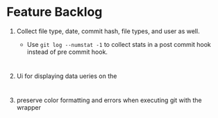 # Feature Backlog

1. Collect file type, date, commit hash, file types, and user as well.

    - Use `git log --numstat -1` to collect stats in a post commit hook instead of pre commit hook.  

#

2.  Ui for displaying data
    ueries on the 

#

3. preserve color formatting and errors when executing git with the wrapper